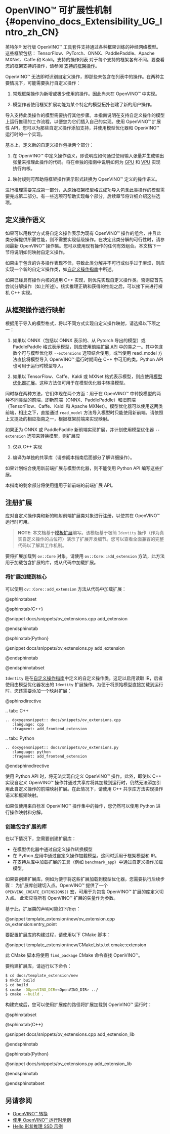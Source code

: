 ﻿# OpenVINO™ 可扩展性机制 {#openvino_docs_Extensibility_UG_Intro_zh_CN}

<!---
@sphinxdirective

.. toctree::
   :maxdepth: 1
   :hidden:

   openvino_docs_Extensibility_UG_add_openvino_ops
   openvino_docs_Extensibility_UG_Frontend_Extensions
   openvino_docs_Extensibility_UG_GPU
   openvino_docs_Extensibility_UG_VPU_Kernel
   openvino_docs_MO_DG_prepare_model_customize_model_optimizer_Customize_Model_Optimizer

@endsphinxdirective
--->

英特尔® 发行版 OpenVINO™ 工具套件支持通过各种框架训练的神经网络模型。这些框架包括：
TensorFlow、PyTorch、ONNX、PaddlePaddle、Apache MXNet、Caffe 和 Kaldi。支持的操作列表
对于每个支持的框架各有不同。要查看您的框架支持的操作，请参阅
[支持的框架操作](../../MO_DG/prepare_model/Supported_Frameworks_Layers.md)。

OpenVINO™ 无法即时识别自定义操作，即那些未包含在列表中的操作。在两种主要情况下，可能需要执行自定义操作：

1. 常规框架操作为新增或极少使用的操作。因此尚未在 OpenVINO™ 中实现。

2. 模型作者使用框架扩展功能为某个特定的模型拓扑创建了新的用户操作。

导入支持此类操作的模型需要执行其他步骤。本指南说明在支持自定义操作的模型上运行推理的工作流程，以便您为它们插入自己的实现。使用 OpenVINO™ 扩展性 API，您可以为那些自定义操作添加支持，并使用模型优化器和 OpenVINO™ 运行时的一个实现。

基本上，定义新的自定义操作包括两个部分：

1. 在 OpenVINO™ 中定义操作语义，即说明应如何通过使用输入张量并生成输出张量来推理此操作的代码。将在单独的指南中说明如何为 [GPU](../../Extensibility_UG/GPU_Extensibility.md) 和 [VPU](../../Extensibility_UG/VPU_Extensibility.md) 实现执行内核。

2. 映射规则可帮助将框架操作表示形式转换为 OpenVINO™ 定义的操作语义。

进行推理需要完成第一部分，从原始框架模型格式成功导入包含此类操作的模型需要完成第二部分。有一些选项可帮助实现每个部分，后续章节将详细介绍这些选项。

## 定义操作语义


如果可以用数学方式将自定义操作表示为现有 OpenVINO™ 操作的组合，并且此类分解提供所需性能，则不需要实现低级操作。在决定此类分解的可行性时，请参阅最新 OpenVINO™ 操作集。您可以使用现有操作的任何有效组合。本文档下一节将说明如何映射自定义操作。

如果由于包含的许多操作表现不佳，导致此类分解并不可行或似乎过于麻烦，则应实现一个新的自定义操作类，如[自定义操作指南](../../Extensibility_UG/add_openvino_ops.md)中所述。

如果已经具有操作内核的通用 C++ 实现，则优先实现自定义操作类。否则应首先尝试分解操作（如上所述）。核实推理正确和获得的性能之后，可以接下来进行裸机 C++ 实现。

## 从框架操作进行映射

根据用于导入的模型格式，将以不同方式实现自定义操作映射，请选择以下项之一：

1. 如果以 ONNX（包括以 ONNX 表示的、从 Pytorch 导出的模型）或 PaddlePaddle 格式表示模型，则应使用[前端扩展 API](../../Extensibility_UG/frontend_extensions.md) 中的类之一。其中包含数个可与模型优化器 `--extensions` 选项结合使用，或当使用 read_model 方法直接将模型导入 OpenVINO™ 运行时期间在 C++ 中可用的类。Python API 也可用于运行时模型导入。

2. 如果以 TensorFlow、Caffe、Kaldi 或 MXNet 格式表示模型，则应使用[模型优化器扩展](../../MO_DG/prepare_model/customize_model_optimizer/Customize_Model_Optimizer.md)。这种方法仅可用于在模型优化器中转换模型。

同时存在两种方法，它们体现在两个方面：用于在 OpenVINO™ 中转换模型的两种不同类型的前端，即新前端（ONNX、PaddlePaddle）和旧前端（TensorFlow、Caffe、Kaldi 和 Apache MXNet）。模型优化器可以使用这两类前端，相比之下，直接通过 `read_model` 方法导入模型时只能使用新前端。请依照上文提及的相应指南之一，根据框架前端来实现映射。

如果正为 ONNX 或 PaddlePaddle 新前端实现扩展，并计划使用模型优化器 `--extension` 选项来转换模型，则扩展应

1. 仅以 C++ 实现

2. 编译为单独的共享库（请参阅本指南后面部分了解详细操作）。

如果计划结合使用新前端扩展与模型优化器，则不能使用 Python API 编写这些扩展。

本指南的剩余部分将使用适用于新前端的前端扩展 API。

## 注册扩展

应对自定义操作类和新的映射前端扩展类对象进行注册，以使其在 OpenVINO™ 运行时可用。

> **NOTE**: 本文档基于[模板扩展](https://github.com/openvinotoolkit/openvino/tree/releases/2022/2/docs/template_extension/new)编写。该模板基于极简 `Identity` 操作（作为真实自定义操作的占位符）演示了扩展开发细节。您可以查看全面兼容的完整代码以了解其工作机制。

要将扩展加载到 `ov::Core` 对象，请使用 `ov::Core::add_extension` 方法，此方法用于加载包含扩展的库，或从代码中加载扩展。

### 将扩展加载到核心

可以使用 `ov::Core::add_extension` 方法从代码中加载扩展：

@sphinxtabset

@sphinxtab{C++}

@snippet docs/snippets/ov_extensions.cpp add_extension

@endsphinxtab

@sphinxtab{Python}

@snippet docs/snippets/ov_extensions.py add_extension

@endsphinxtab

@endsphinxtabset

`Identity` 是在[自定义操作指南](../../Extensibility_UG/add_openvino_ops.md)中定义的自定义操作类。这足以启用读取 IR，后者使用由模型优化器发出的 `Identity` 扩展操作。为便于将原始模型直接加载到运行时，您还需要添加一个映射扩展：

@sphinxdirective

.. tab:: C++

    .. doxygensnippet:: docs/snippets/ov_extensions.cpp
       :language: cpp
       :fragment: add_frontend_extension

.. tab:: Python

    .. doxygensnippet:: docs/snippets/ov_extensions.py
       :language: python
       :fragment: add_frontend_extension

@endsphinxdirective
 
使用 Python API 时，将无法实现自定义 OpenVINO™ 操作。此外，即使以 C++ 实现自定义 OpenVINO™ 操作并通过共享库将其加载到运行时，仍然无法添加引用此自定义操作的前端映射扩展。在此情况下，请使用 C++ 共享库方法实现操作语义和框架映射。

如果仅使用来自标准 OpenVINO™ 操作集中的操作，您仍然可以使用 Python 进行操作映射和分解。

### 创建包含扩展的库

在以下情况下，您需要创建扩展库：
- 在模型优化器中通过自定义操作转换模型
- 在 Python 应用中通过自定义操作加载模型。这同时适用于框架模型和 IR。
- 在支持从库中加载扩展的工具（例如 `benchmark_app`）中通过自定义操作加载模型。

如果要创建扩展库，例如为便于将这些扩展加载到模型优化器，您需要执行后续步骤：
为扩展库创建切入点。OpenVINO™ 提供了一个 `OPENVINO_CREATE_EXTENSIONS()` 宏，可用于为包含 OpenVINO™ 扩展的库定义切入点。
此宏应将所有 OpenVINO™ 扩展的矢量作为参数。

基于此，扩展类的声明可能如下所示：

@snippet template_extension/new/ov_extension.cpp ov_extension:entry_point

要配置扩展库的构建过程，请使用以下 CMake 脚本：

@snippet template_extension/new/CMakeLists.txt cmake:extension

此 CMake 脚本将使用 `find_package` CMake 命令查找 OpenVINO™。

要构建扩展库，请运行以下命令：

```sh
$ cd docs/template_extension/new
$ mkdir build
$ cd build
$ cmake -DOpenVINO_DIR=<OpenVINO_DIR> ../
$ cmake --build .
```

构建完成后，您可以使用扩展库的路径将扩展加载到 OpenVINO™ 运行时：

@sphinxtabset

@sphinxtab{C++}

@snippet docs/snippets/ov_extensions.cpp add_extension_lib

@endsphinxtab

@sphinxtab{Python}

@snippet docs/snippets/ov_extensions.py add_extension_lib

@endsphinxtab

@endsphinxtabset

## 另请参阅

* [OpenVINO™ 转换](./ov_transformations_zh_CN.md)
* [使用 OpenVINO™ 运行时示例](../../OV_Runtime_UG/Samples_Overview.md)
* [Hello 形状推理 SSD 示例](../../../samples/cpp/hello_reshape_ssd/README.md)

